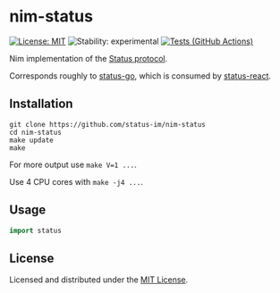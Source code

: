 # nim-status
[![License: MIT](https://img.shields.io/badge/License-MIT-blue.svg)](https://opensource.org/licenses/MIT)
![Stability: experimental](https://img.shields.io/badge/Stability-experimental-orange.svg)
[![Tests (GitHub Actions)](https://github.com/status-im/nim-status/workflows/Tests/badge.svg?branch=master)](https://github.com/status-im/nim-status/actions?query=workflow%3ATests+branch%3Amaster)

Nim implementation of the [Status protocol](https://github.com/status-im/specs).

Corresponds roughly to [status-go](https://github.com/status-im/status-go), which is consumed by [status-react](https://github.com/status-im/status-react/).

## Installation
```
git clone https://github.com/status-im/nim-status
cd nim-status
make update
make
```

For more output use `make V=1 ...`.

Use 4 CPU cores with `make -j4 ...`.

## Usage

```nim
import status
```

## License

Licensed and distributed under the [MIT License](https://github.com/status-im/nim-status/blob/master/LICENSE).
